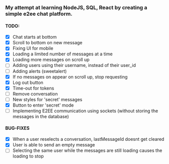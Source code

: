 ### My attempt at learning NodeJS, SQL, React by creating a simple e2ee chat platform.

#### TODO:

- [x] Chat starts at bottom
- [x] Scroll to bottom on new message
- [x] Fixing UI for mobile
- [x] Loading a limited number of messages at a time
- [x] Loading more messages on scroll up
- [ ] Adding users using their username, instead of their user_id
- [ ] Adding alerts (sweetalert)
- [x] If no messages on appear on scroll up, stop requesting
- [x] Log out button
- [x] Time-out for tokens
- [ ] Remove conversation
- [ ] New styles for 'secret' messages
- [x] Button to enter 'secret' mode
- [ ] Implementing E2EE communication using sockets (without storing the messages in the database)

#### BUG-FIXES

- [x] When a user reselects a conversation, lastMessageId doesnt get cleared
- [x] User is able to send an empty message
- [ ] Selecting the same user while the messages are still loading causes the loading to stop
